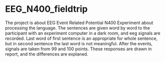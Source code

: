# EEG_N400_fieldtrip
The project is about EEG Event Related Potential N400 Experiment about processing the language.
The sentences are given word by word to the participant with an experiment computer in a dark room, and eeg signals are recorded.
Last word of first sentence is an appropriate for whole sentence, but in second sentence the last word is not meaningful. 
After the events, signals are taken from 99 and 100 points. These responses are drawn in report, and  the differences are explaned.
